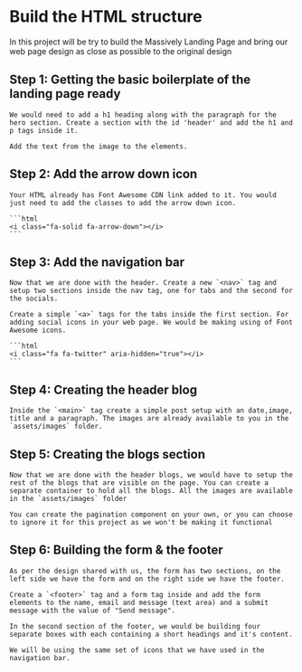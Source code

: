 # Build the HTML structure

In this project will be try to build the Massively Landing Page and bring our web page design as close as possible to the original design


## Step 1: Getting the basic boilerplate of the landing page ready 
    We would need to add a h1 heading along with the paragraph for the hero section. Create a section with the id 'header' and add the h1 and p tags inside it. 

    Add the text from the image to the elements.

## Step 2: Add the arrow down icon 
    Your HTML already has Font Awesome CDN link added to it. You would just need to add the classes to add the arrow down icon. 

    ```html
    <i class="fa-solid fa-arrow-down"></i>
    ``` 


## Step 3: Add the navigation bar 
    Now that we are done with the header. Create a new `<nav>` tag and setup two sections inside the nav tag, one for tabs and the second for the socials. 

    Create a simple `<a>` tags for the tabs inside the first section. For adding social icons in your web page. We would be making using of Font Awesome icons. 

    ```html 
    <i class="fa fa-twitter" aria-hidden="true"></i>
    ``` 

## Step 4: Creating the header blog
    Inside the `<main>` tag create a simple post setup with an date,image, title and a paragraph. The images are already available to you in the `assets/images` folder. 


## Step 5: Creating the blogs section 

    Now that we are done with the header blogs, we would have to setup the rest of the blogs that are visible on the page. You can create a separate container to hold all the blogs. All the images are available in the `assets/images` folder 

    You can create the pagination component on your own, or you can choose to ignore it for this project as we won't be making it functional

## Step 6: Building the form & the footer
    As per the design shared with us, the form has two sections, on the left side we have the form and on the right side we have the footer. 

    Create a `<footer>` tag and a form tag inside and add the form elements to the name, email and message (text area) and a submit message with the value of "Send message". 

    In the second section of the footer, we would be building four separate boxes with each containing a short headings and it's content. 

    We will be using the same set of icons that we have used in the navigation bar. 



